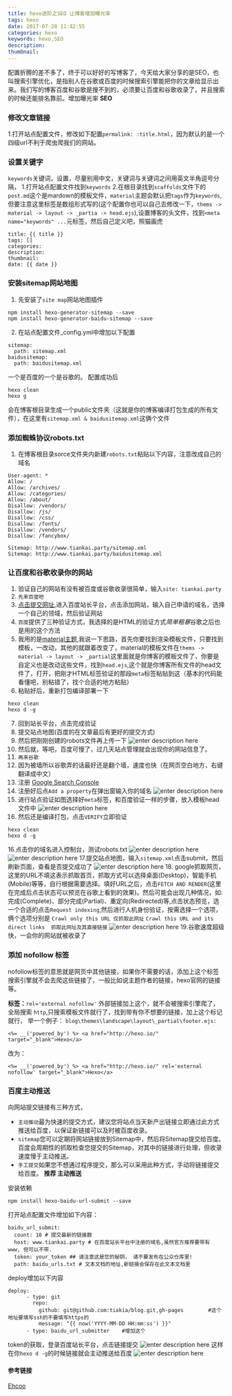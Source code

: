 ```yaml
---
title: hexo进阶之SEO 让博客增加曝光率
tags: hexo
date: 2017-07-28 11:42:55
categories: hexo
keywords: hexo,SEO
description: 
thumbnail:
---
```

配置折腾的差不多了，终于可以好好的写博客了，今天给大家分享的是SEO，也叫搜索引擎优化，是指别人在谷歌或百度的时候搜索引擎能把你的文章给显示出来。我们写的博客百度和谷歌是搜不到的，必须要让百度和谷歌收录了，并且搜索的时候还能排名靠前。增加曝光率
**SEO**
### 修改文章链接
1.打开站点配置文件，修改如下配置`permalink: :title.html`，因为默认的是一个四级url不利于爬虫爬我们的网站。
### 设置关键字
`keywords`关键词，设置，尽量别用中文，关键词与关键词之间用英文半角逗号分隔，
1.打开站点配置文件找到`keywords`
2.在根目录找到`scaffolds`文件下的`post.md`这个是mardown的模板文件，`material`主题会默认把`tags`作为`keywords`,但要注意这里标签是数组形式写的(这个配置你也可以自己去修改一下，`thems -> material -> layout -> _partia -> head.ejs`),设置博客的头文件，找到`<meta name="keywords" ...`元标签，然后自己定义吧，照猫画虎

``` stylus
title: {{ title }} 
tags: []
categories:
description: 
thumbnail: 
date: {{ date }} 
```


### 安装sitemap网站地图
1. 先安装了`site map`网站地图插件
``` stylus
npm install hexo-generator-sitemap --save
npm install hexo-generator-baidu-sitemap --save
```
2. 在站点配置文件_config.yml中增加以下配置

``` clean
sitemap:
  path: sitemap.xml
baidusitemap:
  path: baidusitemap.xml
```
一个是百度的一个是谷歌的。
配置成功后
```
hexo clean
hexo g
```
会在博客根目录生成一个public文件夹（这就是你的博客编译打包生成的所有文件），在这里有`sitemap.xml & baidusitemap.xml`这俩个文件
### 添加蜘蛛协议robots.txt
1. 在博客根目录sorce文件夹内新建`robots.txt`粘贴以下内容，注意改成自己的域名

``` stylus
User-agent: *
Allow: /
Allow: /archives/
Allow: /categories/
Allow: /about/
Disallow: /vendors/
Disallow: /js/
Disallow: /css/
Disallow: /fonts/
Disallow: /vendors/
Disallow: /fancybox/

Sitemap: http://www.tiankai.party/sitemap.xml
Sitemap: http://www.tiankai.party/baidusitemap.xml

```
### 让百度和谷歌收录你的网站

1. 验证自己的网站有没有被百度或谷歌收录很简单，输入`site: tiankai.party`
2. `先来百度吧`
3. [点击提交网址](http://zhanzhang.baidu.com/site/index),进入百度站长平台，点击添加网站，输入自己申请的域名，选择一个自己的领域，然后验证网站
4. `百度`提供了三种验证方式，我选择的是HTML的验证方式*简单粗暴*谷歌之后也是用的这个方法
5. 我用的是[material主题](https://github.com/viosey/hexo-theme-material),我说一下思路，首先你要找到渲染模板文件，只要找到模板，一改动，其他的就跟着改变了，material的模板文件在`thems -> material -> layout -> _partial`这里面就是你博客的模板文件了，你要是自定义也是改动这些文件，找到`head.ejs`,这个就是你博客所有文件的head文件了，打开，把刚才HTML标签验证的那段`meta`标签粘贴到这（基本的代码能看懂吧，别粘错了，找个合适的地方粘贴）
6. 粘贴好后，重新打包编译部署一下

``` stylus
hexo clean
hexo d -g 
```
7. 回到站长平台，点击完成验证
8. 提交站点地图(百度的在文章最后有更好的提交方式)
8. 然后把刚刚创建的robots文件再上传一下
![enter description here][1]
9. 然后就，等吧，百度可慢了，过几天站点管理就会出现你的网站信息了。
10. `再来谷歌`
11. 因为被墙所以谷歌弄的话最好还是翻个墙，速度也快（在网页空白地方，右键翻译成中文）
12. 注册 [Google Search Console](https://www.google.com/webmasters/)
13. 注册好后点`Add a property`在弹出窗输入你的域名
![enter description here][2]
14. 进行站点验证如图选择好`meta`标签，和百度验证一样的步骤，放入模板head文件中
 ![enter description here][3]
15. 然后还是编译打包，点击`VERIFY`立即验证
``` stylus
hexo clean
hexo d -g 
```
16.点击你的域名进入控制台，测试robots.txt
![enter description here][4]
![enter description here][5]
17.提交站点地图，输入`sitemap.xml`点击submit，然后刷新页面，查看是否提交成功了
![enter description here][6]
18. google抓取网页，这里的URL不填这表示抓取首页，抓取方式可以选择桌面(Desktop)，智能手机(Mobile)等等，自行根据需要选择。填好URL之后，点击`FETCH AND RENDER`(这里在完成后点击状态可以预览在谷歌上看到的效果)。然后可能会出现几种情况，如:完成(Complete)、部分完成(Partial)、重定向(Redirected)等,点击状态预览，选一个合适的点击`Request indexing`,然后进行人机身份验证，按需选择一个选项，俩个选项分别是
`Crawl only this URL 仅抓取此网址`
 `Crawl this URL and its direct links  抓取此网址及其直接链接`
![enter description here][7]
19.谷歌速度超级快，一会你的网站就被收录了
### 添加 nofollow 标签
nofollow标签的意思就是网页中其他链接，如果你不需要的话，添加上这个标签搜索引擎就不会去爬这些链接了，一般比如说主题作者的链接，hexo官网的链接等。

**标签：**`rel='external nofollow'` 外部链接加上这个，就不会被搜索引擎爬了，
全局搜索 `http`,只搜索模板文件就行了，找到带有你不想要的链接，加上这个标记就行，
举一个例子：
`blog\themes\landscape\layout\_partial\footer.ejs:`

``` stylus
<%= __('powered_by') %> <a href="http://hexo.io/" target="_blank">Hexo</a>
```
改为：
``` stylus
<%= __('powered_by') %> <a href="http://hexo.io/" rel='external nofollow' target="_blank">Hexo</a>
```
### 百度主动推送
向网站提交链接有三种方式，

- `主动推动`最为快速的提交方式，建议您将站点当天新产出链接立即通过此方式推送给百度，以保证新链接可以及时被百度收录。
- `sitemap`您可以定期将网站链接放到Sitemap中，然后将Sitemap提交给百度。百度会周期性的抓取检查您提交的Sitemap，对其中的链接进行处理，但收录速度慢于主动推送。
- `手工提交`如果您不想通过程序提交，那么可以采用此种方式，手动将链接提交给百度。
**推荐 主动推送**

安装依赖

``` stylus
npm install hexo-baidu-url-submit --save
```
打开站点配置文件增加如下内容：

``` stylus
baidu_url_submit:
  count: 10 # 提交最新的链接数
  host: www.tiankai.party # 在百度站长平台中注册的域名,虽然官方推荐要带有 www, 但可以不带.
  token: your_token ## 请注意这是您的秘钥， 请不要发布在公众仓库里!
  path: baidu_urls.txt # 文本文档的地址,新链接会保存在此文本文档里
```
deploy增加以下内容
```
deploy:
      - type: git
        repo:
          github: git@github.com:tiakia/blog.git,gh-pages        #这个地址要填写ssh的不要填写https的     
          message: "{{ now('YYYY-MM-DD HH:mm:ss') }}"
      - type: baidu_url_submitter    #增加这个
```
token的获取，登录百度站长平台，点击链接提交
![enter description here][8]
这样在你`hexo d -g`的时候链接就会主动推送给百度
![enter description here][9]
#### 参考链接
[Ehcoo](http://www.ehcoo.com/seo.html)

  [1]: http://ostu98x74.bkt.clouddn.com/hexo/SEO/seo_10.png "seo_10"
  [2]: http://ostu98x74.bkt.clouddn.com/hexo/SEO/addPropetryGoogle.png "addPropetryGoogle"
  [3]: http://ostu98x74.bkt.clouddn.com/hexo/SEO/valiteGoogle.png "valiteGoogle"
  [4]: http://ostu98x74.bkt.clouddn.com/hexo/SEO/robotsGoogle.png "robotsGoogle"
  [5]: http://ostu98x74.bkt.clouddn.com/hexo/SEO/testRobotGoogle.png "testRobotGoogle"
  [6]: http://ostu98x74.bkt.clouddn.com/hexo/SEO/addSitemapGoogle.png "addSitemapGoogle"
  [7]: http://ostu98x74.bkt.clouddn.com/hexo/SEO/fetchGoogle.png "fetchGoogle"
  [8]: http://ostu98x74.bkt.clouddn.com/hexo/SEO/baiduToken.png "baiduToken"
  [9]: http://ostu98x74.bkt.clouddn.com/hexo/SEO/pushBaiduResult.png "pushBaiduResult"